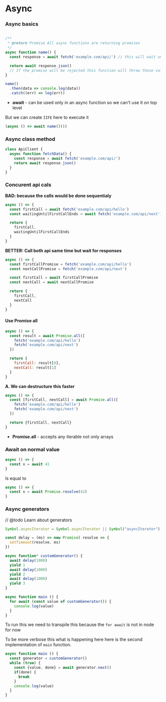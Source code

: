 # Async

### Async basics

```javascript

/**
 * @return Promise All async functions are returning promises
 */
async function name() {
  const response = await fetch('example.com/api/') // this will wait unti the promis will be resolved

  return await response.json()
  // If the promise will be rejected this function will throw those values
}

name()
  .then(data => console.log(data))
  .catch((err) => log(err))
```

- **await** - can be used only in an async function so we can't use it on top level

But we can create `IIFE` here to execute it

```javascript
(async () => await name()())
```

### Async class method

```javascript
class ApiClient {
  async function fetchData() {
    const response = await fetch('example.com/api/')
    return await response.json()
  }
}
```

### Concurent api cals

**BAD: because the calls would be done sequentialy**

```javascript
async () => {
  const firstCall = await fetch('example.com/api/hello')
  const waitingUntilFirstCallEnds = await fetch('example.com/api/next')

  return {
    firstCall,
    waitingUntilFirstCallEnds
  }
}
```

**BETTER: Call both api same time but wait for responses**

```javascript
async () => {
  const firstCallPromise = fetch('example.com/api/hello')
  const nextCallPromise = fetch('example.com/api/next')

  const firstCall = await firstCallPromise
  const nextCall = await nextCallPromise

  return {
    firstCall,
    nextCall
  }
}
```

#### Use Promise all

```javascript
async () => {
  const result = await Promise.all([
    fetch('example.com/api/hello')
    fetch('example.com/api/next')
  ])

  return {
    firstCall: result[0],
    nextCall: result[1]
  }
}
```

**A. We can destructure this faster**

```javascript
async () => {
  const [firstCall, nextCall] = await Promise.all([
    fetch('example.com/api/hello')
    fetch('example.com/api/next')
  ])

  return {firstCall, nextCall}
}
```

- **Promise.all** - accepts any iterable not only arrays


### Await on normal value

```javascript
async () => {
  const x = await 41
}
```

Is equal to

```javascript
async () => {
  const x = await Promise.resolve(42)
}
```

### Async generators

// @todo Learn about generators

```javascript
Symbol.asyncIterator = Symbol.asyncIterator || Symbol("asyncIterator") // Mock polyfill

const delay = (ms) => new Promise( resolve => {
  setTimeout(resolve, ms)
})

async function* customGenerator() {
  await delay(1000)
  yield 1
  await delay(1000)
  yield 2
  await delay(1000)
  yield 3
}

async function main () {
  for await (const value of customGenerator()) {
    console.log(value)
  }
}
```

To run this we need to transpile this because the `for await` is not in node for now

To be more verbose this what is happening here here is the second implementation of `main` function.

```javascript
async function main () {
  const generator = customGenerator()
  while (true) {
    const {value, done} = await generator.next()
    if(done) {
      break
    }
    console.log(value)
  }
}
```
